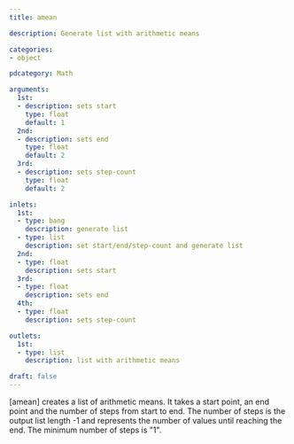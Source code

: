 ```yaml
---
title: amean

description: Generate list with arithmetic means

categories:
- object

pdcategory: Math

arguments:
  1st:
  - description: sets start
    type: float
    default: 1
  2nd:
  - description: sets end
    type: float
    default: 2
  3rd:
  - description: sets step-count
    type: float
    default: 2

inlets:
  1st:
  - type: bang
    description: generate list
  - type: list
    description: set start/end/step-count and generate list
  2nd:
  - type: float
    description: sets start
  3rd:
  - type: float
    description: sets end
  4th:
  - type: float
    description: sets step-count

outlets:
  1st:
  - type: list
    description: list with arithmetic means

draft: false
---
```


[amean] creates a list of arithmetic means. It takes a start point, an end point and the number of steps from start to end. The number of steps is the output list length -1 and represents the number of values until reaching the end. The minimum number of steps is "1".
